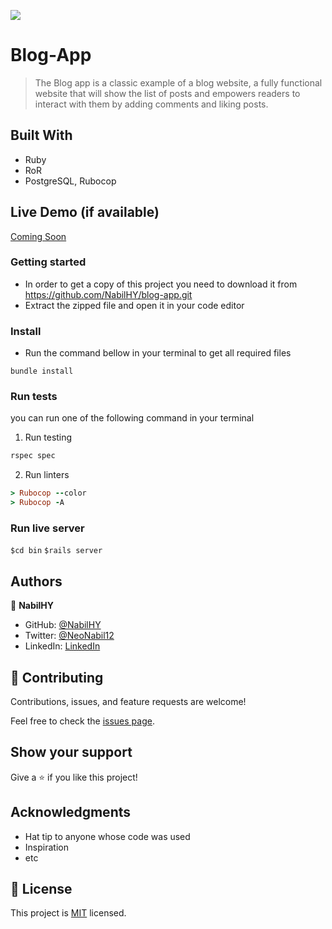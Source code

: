 ![](https://img.shields.io/badge/Microverse-blueviolet)

# Blog-App

> The Blog app is a classic example of a blog website, a fully functional website that will show the list of posts and empowers readers to interact with them by adding comments and liking posts.


## Built With

- Ruby
- RoR
- PostgreSQL, Rubocop

## Live Demo (if available)

[Coming Soon]()


### Getting started
- In order to get a copy of this project you need to download it from https://github.com/NabilHY/blog-app.git
- Extract the zipped file and open it in your code editor
### Install
- Run the command bellow in your terminal to get all required files
```
bundle install
```
### Run tests
you can run one of the following command in your terminal
1. Run testing
```Ruby
rspec spec
```
2. Run linters
```Ruby
> Rubocop --color
> Rubocop -A
```

### Run live server
`$cd bin`
`$rails server`

## Authors

👤 **NabilHY**

- GitHub: [@NabilHY](https://github.com/NabilHY)
- Twitter: [@NeoNabil12](https://twitter.com/NeoNabil2)
- LinkedIn: [LinkedIn](https://www.linkedin.com/in/nabil-hayoun/)


## 🤝 Contributing

Contributions, issues, and feature requests are welcome!

Feel free to check the [issues page](../../issues/).

## Show your support

Give a ⭐️ if you like this project!

## Acknowledgments

- Hat tip to anyone whose code was used
- Inspiration
- etc

## 📝 License

This project is [MIT](./MIT.md) licensed.
